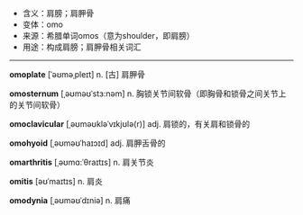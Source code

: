 - <span class="definition">含义：肩膀；肩胛骨</span>
- <span class="definition">变体：omo</span>
- <span class="definition">来源：希腊单词omos（意为shoulder，即肩膀）</span>
- <span class="definition">用途：构成肩膀；肩胛骨相关词汇</span>


---


<span class="vocabulary">**omoplate**</span> [ˈəʊməˌpleɪt] n. [古] 肩胛骨

<span class="vocabulary">**omosternum**</span> [ˌəʊməʊˈstɜ:nəm] n. 胸锁关节间软骨（即胸骨和锁骨之间关节上的关节间软骨）

<span class="vocabulary">**omoclavicular**</span> [ˌəʊməʊkləˈvɪkjʊlə(r)] adj. 肩锁的，有关肩和锁骨的

<span class="vocabulary">**omohyoid**</span> [ˌəʊməʊˈhaɪɔɪd] adj. 肩胛舌骨的

<span class="vocabulary">**omarthritis**</span> [ˌəʊmɑ:ˈθraɪtɪs] n. 肩关节炎

<span class="vocabulary">**omitis**</span> [əʊˈmaɪtɪs] n. 肩炎

<span class="vocabulary">**omodynia**</span> [ˌəʊməʊˈdɪniə] n. 肩痛
